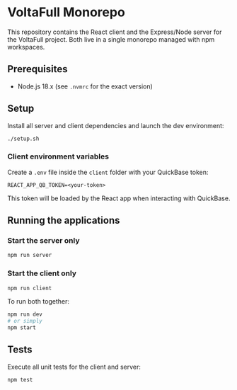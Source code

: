 # VoltaFull Monorepo

This repository contains the React client and the Express/Node server for the VoltaFull project. Both live in a single monorepo managed with npm workspaces.

## Prerequisites

- Node.js 18.x (see `.nvmrc` for the exact version)

## Setup



Install all server and client dependencies and launch the dev environment:


```bash
./setup.sh
```

### Client environment variables

Create a `.env` file inside the `client` folder with your QuickBase token:

```env
REACT_APP_QB_TOKEN=<your-token>
```

This token will be loaded by the React app when interacting with QuickBase.

## Running the applications

### Start the server only

```bash
npm run server
```

### Start the client only

```bash
npm run client
```

To run both together:

```bash
npm run dev
# or simply
npm start
```

## Tests

Execute all unit tests for the client and server:

```bash
npm test
```
